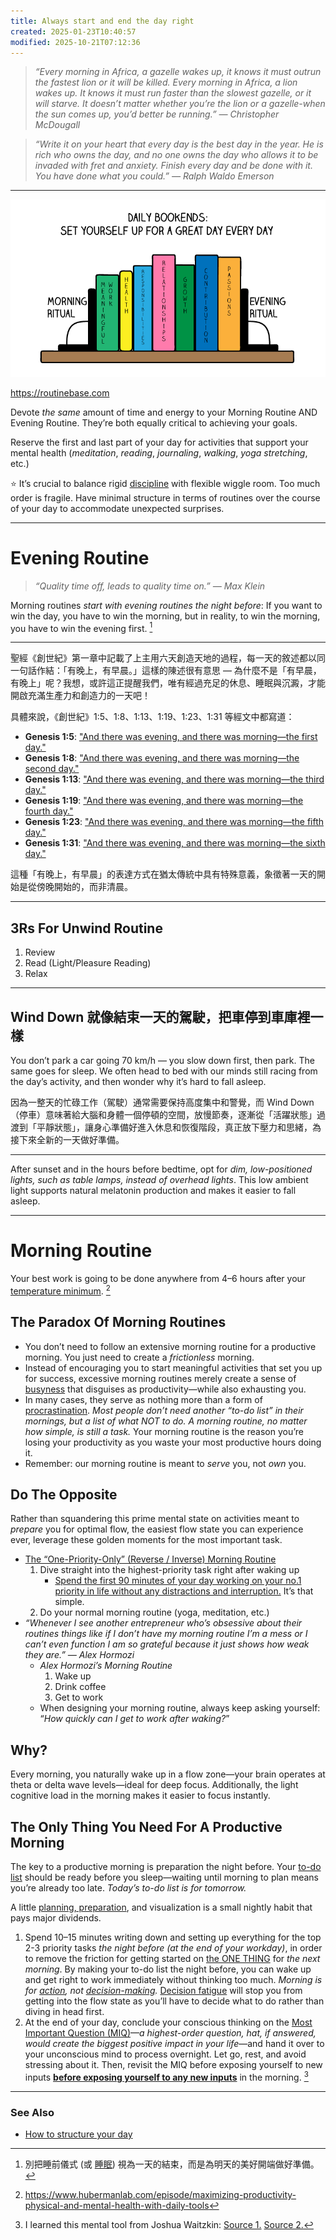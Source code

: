 ```yaml
---
title: Always start and end the day right
created: 2025-01-23T10:40:57
modified: 2025-10-21T07:12:36
---
```


> _“Every morning in Africa, a gazelle wakes up, it knows it must outrun the fastest lion or it will be killed. Every morning in Africa, a lion wakes up. It knows it must run faster than the slowest gazelle, or it will starve. It doesn’t matter whether you’re the lion or a gazelle-when the sun comes up, you’d better be running.” — Christopher McDougall_

> _“Write it on your heart that every day is the best day in the year. He is rich who owns the day, and no one owns the day who allows it to be invaded with fret and anxiety. Finish every day and be done with it. You have done what you could.” — Ralph Waldo Emerson_

---

![](../_attachments/84907cb78e20cb59f64de69b21790240.png)

<https://routinebase.com>

Devote _the same_ amount of time and energy to your Morning Routine AND Evening Routine. They’re both equally critical to achieving your goals.

Reserve the first and last part of your day for activities that support your mental health (_meditation_, _reading_, _journaling_, _walking_, _yoga stretching_, etc.)

⭐️ It’s crucial to balance rigid [discipline](discipline-equals-freedom.md) with flexible wiggle room. Too much order is fragile. Have minimal structure in terms of routines over the course of your day to accommodate unexpected surprises.

---

# Evening Routine

> _“Quality time off, leads to quality time on.” — Max Klein_

Morning routines _start with evening routines the night before_: If you want to win the day, you have to win the morning, but in reality, to win the morning, you have to win the evening first. [^1]

---

聖經《創世紀》第一章中記載了上主用六天創造天地的過程，每一天的敘述都以同一句話作結：「有晚上，有早晨。」這樣的陳述很有意思 — 為什麼不是「有早晨，有晚上」呢？我想，或許這正提醒我們，唯有經過充足的休息、睡眠與沉澱，才能開啟充滿生產力和創造力的一天吧！

具體來說，《創世紀》1:5、1:8、1:13、1:19、1:23、1:31 等經文中都寫道：

* **Genesis 1:5**: ["And there was evening, and there was morning—the first day."](https://biblehub.com/genesis/1-5.htm)
* **Genesis 1:8**: ["And there was evening, and there was morning—the second day."](https://biblehub.com/genesis/1-8.htm)
* **Genesis 1:13**: ["And there was evening, and there was morning—the third day."](https://biblehub.com/genesis/1-13.htm)
* **Genesis 1:19**: ["And there was evening, and there was morning—the fourth day."](https://biblehub.com/genesis/1-19.htm)
* **Genesis 1:23**: ["And there was evening, and there was morning—the fifth day."](https://biblehub.com/genesis/1-23.htm)
* **Genesis 1:31**: ["And there was evening, and there was morning—the sixth day."](https://biblehub.com/genesis/1-31.htm)

這種「有晚上，有早晨」的表達方式在猶太傳統中具有特殊意義，象徵著一天的開始是從傍晚開始的，而非清晨。

---

## 3Rs For Unwind Routine

1. Review
2. Read (Light/Pleasure Reading)
3. Relax

---

## Wind Down 就像結束一天的駕駛，把車停到車庫裡一樣

You don’t park a car going 70 km/h — you slow down first, then park. The same goes for sleep. We often head to bed with our minds still racing from the day’s activity, and then wonder why it’s hard to fall asleep.

因為一整天的忙碌工作（駕駛）通常需要保持高度集中和警覺，而 Wind Down（停車）意味著給大腦和身體一個停頓的空間，放慢節奏，逐漸從「活躍狀態」過渡到「平靜狀態」，讓身心準備好進入休息和恢復階段，真正放下壓力和思緒，為接下來全新的一天做好準備。

---

After sunset and in the hours before bedtime, opt for _dim, low-positioned lights, such as table lamps, instead of overhead lights_. This low ambient light supports natural melatonin production and makes it easier to fall asleep.

---

# Morning Routine

Your best work is going to be done anywhere from 4–6 hours after your [temperature minimum](temperature-minimum.md). [^2]

## The Paradox Of Morning Routines

* You don’t need to follow an extensive morning routine for a productive morning. You just need to create a _frictionless_ morning.
* Instead of encouraging you to start meaningful activities that set you up for success, excessive morning routines merely create a sense of [busyness](busyness.md) that disguises as productivity—while also exhausting you.
* In many cases, they serve as nothing more than a form of [procrastination](procrastination.md). _Most people don’t need another “to-do list” in their mornings, but a list of what NOT to do._ _A morning routine, no matter how simple, is still a task._ Your morning routine is the reason you’re losing your productivity as you waste your most productive hours doing it.
* Remember: our morning routine is meant to _serve_ you, not _own_ you.

## Do The Opposite

Rather than squandering this prime mental state on activities meant to _prepare_ you for optimal flow, the easiest flow state you can experience ever, leverage these golden moments for the most important task.

* <u>The “One-Priority-Only” (Reverse / Inverse) Morning Routine</u>
	1. Dive straight into the highest-priority task right after waking up
		* [Spend the first 90 minutes of your day working on your no.1 priority in life without any distractions and interruption.](Eat%20the%20biggest%20frog%20first%20thing%20in%20the%20morning.md) It’s that simple.
	2. Do your normal morning routine (yoga, meditation, etc.)
* _“Whenever I see another entrepreneur who’s obsessive about their routines things like if I don’t have my morning routine I’m a mess or I can’t even function I am so grateful because it just shows how weak they are.” — Alex Hormozi_
	* _Alex Hormozi’s Morning Routine_
		1. Wake up
		2. Drink coffee
		3. Get to work
	* When designing your morning routine, always keep asking yourself: “_How quickly can I get to work after waking?_”

## Why?

Every morning, you naturally wake up in a flow zone—your brain operates at theta or delta wave levels—ideal for deep focus. Additionally, the light cognitive load in the morning makes it easier to focus instantly.

## The Only Thing You Need For A Productive Morning

The key to a productive morning is preparation the night before. Your [to-do list](Variants%20of%20to-do%20list.md) should be ready before you sleep—waiting until morning to plan means you’re already too late. _Today’s to-do list is for tomorrow._

A little [planning, preparation](planning-and-preparation-help-maximize-your-productivity.md), and visualization is a small nightly habit that pays major dividends.

1. Spend 10–15 minutes writing down and setting up everything for the top 2-3 priority tasks _the night before (at the end of your workday)_, in order to remove the friction for getting started on [the ONE THING](Eat%20the%20biggest%20frog%20first%20thing%20in%20the%20morning.md) for _the next morning_. By making your to-do list the night before, you can wake up and get right to work immediately without thinking too much. _Morning is for [action](cultivate-a-strong-bias-towards-action.md), not [decision-making](decision-making.md)._ [Decision fatigue](decision-fatigue.md) will stop you from getting into the flow state as you’ll have to decide what to do rather than diving in head first.
2. At the end of your day, conclude your conscious thinking on the [Most Important Question (MIQ)](https://mindfulambition.net/most-important-question-journal/)—_a highest-order question, hat, if answered, would create the biggest positive impact in your life_—and hand it over to your unconscious mind to process overnight. Let go, rest, and avoid stressing about it. Then, revisit the MIQ before exposing yourself to new inputs **[before exposing yourself to any new inputs](https://www.youtube.com/watch?v=wAnDWfEIwoE&t=2h56m30s)** in the morning. [^3]

---

### See Also

* [How to structure your day](Frameworks%20to%20structure%20your%20day.md)

[^1]: 別把睡前儀式 (或 [睡眠](sleep.md)) 視為一天的結束，而是為明天的美好開端做好準備。
[^2]: <https://www.hubermanlab.com/episode/maximizing-productivity-physical-and-mental-health-with-daily-tools>
[^3]: I learned this mental tool from Joshua Waitzkin: [Source 1.](https://www.youtube.com/watch?v=wAnDWfEIwoE&t=1h19m16s) [Source 2.](https://www.youtube.com/FEOjCUkjG0k?t=2m56s)

